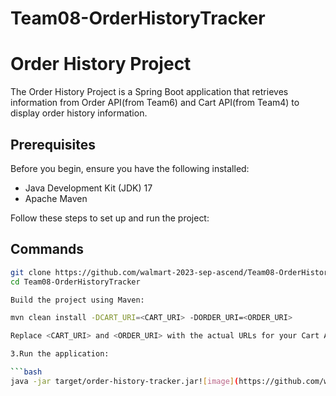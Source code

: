 # Team08-OrderHistoryTracker

# Order History Project

The Order History Project is a Spring Boot application that retrieves information from Order API(from Team6) and Cart API(from Team4) to display order history information.

## Prerequisites

Before you begin, ensure you have the following installed:

- Java Development Kit (JDK) 17
- Apache Maven


Follow these steps to set up and run the project:

## Commands

   ```bash
   git clone https://github.com/walmart-2023-sep-ascend/Team08-OrderHistoryTracker.git
   cd Team08-OrderHistoryTracker

Build the project using Maven:

mvn clean install -DCART_URI=<CART_URI> -DORDER_URI=<ORDER_URI>

Replace <CART_URI> and <ORDER_URI> with the actual URLs for your Cart API and Order API.

3.Run the application:

```bash
java -jar target/order-history-tracker.jar![image](https://github.com/walmart-2023-sep-ascend/Team08-OrderHistoryTracker/assets/140786982/2455d10a-12b1-4d5b-ac03-c673e8a464e4)




